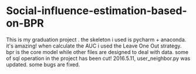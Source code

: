 # Social-influence-estimation-based-on-BPR
This is my graduation project .
the skeleton i used is pycharm + anaconda.
it's amazing!
when calculate the AUC i used the Leave One Out strategy.
bpr is the core model while other files are designed to deal with data.
some of sql operation in the project has been cut!
2016.5.11, user_neighbor.py was updated. some bugs are fixed.
